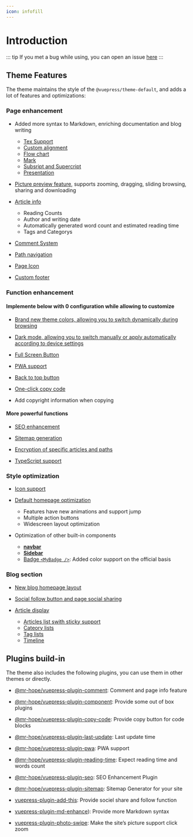 ```yaml
---
icon: infofill
---
```


# Introduction

::: tip
If you met a bug while using, you can open an issue [here](https://github.com/Mister-Hope/vuepress-theme-hope/issues)
:::

## Theme Features

The theme maintains the style of the `@vuepress/theme-default`, and adds a lot of features and optimizations:

### Page enhancement

- Added more syntax to Markdown, enriching documentation and blog writing

  - [Tex Support](feature/markdown/tex.md)
  - [Custom alignment](feature/markdown/align.md)
  - [Flow chart](feature/markdown/flowchart.md)
  - [Mark](feature/markdown/mark.md)
  - [Subsript and Supercript](feature/markdown/sup-sub.md)
  - [Presentation](feature/markdown/presentation.md)

- [Picture preview feature](layout/page.md#picture-preview), supports zooming, dragging, sliding browsing, sharing and downloading

- [Article info](layout/page.md#page-info-display)

  - Reading Counts
  - Author and writing date
  - Automatically generated word count and estimated reading time
  - Tags and Categorys

- [Comment System](feature/comment.md)

- [Path navigation](layout/page.md#breadcrumb)

- [Page Icon](layout/page.md#icon-support)

- [Custom footer](layout/page.md#footer-support)

### Function enhancement

#### Implemente below with 0 configuration while allowing to customize

- [Brand new theme colors, allowing you to switch dynamically during browsing](feature/theme.md#theme-color)

- [Dark mode, allowing you to switch manually or apply automatically according to device settings](feature/theme.md#darkmode)

- [Full Screen Button](feature/theme.md#fullscreen-button)

- [PWA support](../config/plugin/pwa.md)

- [Back to top button](feature/component.md#back-to-top-button-backtotop)

- [One-click copy code][copy-code]

- Add copyright information when copying

#### More powerful functions

- [SEO enhancement](feature/seoAndSitemap.md#SEO)

- [Sitemap generation](feature/seoAndSitemap.md#Sitemap)

- [Encryption of specific articles and paths](feature/encrypt.md)

- [TypeScript support](feature/typescript.md)

### Style optimization

- [Icon support](feature/readme.md)

- [Default homepage optimization](layout/home.md)

  - Features have new animations and support jump
  - Multiple action buttons
  - Widescreen layout optimization

- Optimization of other built-in components

  - [**navbar**](layout/navbar.md)
  - [**Sidebar**](layout/sidebar.md)
  - [Badge `<MyBadge />`](feature/component.md#badge-mybadge): Added color support on the official basis

### Blog section

- [New blog homepage layout](layout/blog.md)

- [Social follow button and page social sharing][add-this]

- [Article display](feature/blog.md)

  - [Articles list swith sticky support](feature/blog.md#article)
  - [Cateory lists](feature/blog.md#category)
  - [Tag lists](feature/blog.md#tags)
  - [Timeline](feature/blog.md#timeline)

## Plugins build-in

The theme also includes the following plugins, you can use them in other themes or directly.

- [@mr-hope/vuepress-plugin-comment][comment]: Comment and page info feature

- [@mr-hope/vuepress-plugin-component](feature/component.md): Provide some out of box plugins

- [@mr-hope/vuepress-plugin-copy-code][copy-code]: Provide copy button for code blocks

- [@mr-hope/vuepress-plugin-last-update][last-update]: Last update time

- [@mr-hope/vuepress-plugin-pwa](../config/plugin/pwa.md): PWA support

- [@mr-hope/vuepress-plugin-reading-time][reading-time]: Expect reading time and words count

- [@mr-hope/vuepress-plugin-seo][seo]: SEO Enhancement Plugin

- [@mr-hope/vuepress-plugin-sitemap][sitemap]: Sitemap Generator for your site

- [vuepress-plugin-add-this][add-this]: Provide sociel share and follow function

- [vuepress-plugin-md-enhance][md-enhance]): Provide more Markdown syntax

- [vuepress-plugin-photo-swipe][photo-swipe]: Make the site’s picture support click zoom

[add-this]: https://vuepress-add-this.mrhope.site
[comment]: https://vuepress-comment.mrhope.site
[copy-code]: https://vuepress-copy-code.mrhope.site
[last-update]: https://vuepress-last-update.mrhope.site
[md-enhance]: https://vuepress-md-enhance.mrhope.site
[photo-swipe]: https://vuepress-photo-swipe.mrhope.site
[reading-time]: https://vuepress-reading-time.mrhope.site
[seo]: https://vuepress-seo.mrhope.site
[sitemap]: https://vuepress-sitemap.mrhope.site
